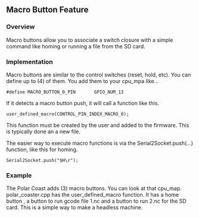 ## Macro Button Feature

### Overview

Macro buttons allow you to associate a switch closure with a simple command like homing or running a file from the SD card.

### Implementation

Macro buttons are similar to the control switches (reset, hold, etc). You can define up to (4) of them. You add them to your cpu_mpa like...

```#define MACRO_BUTTON_0_PIN		GPIO_NUM_13```

If it detects a macro button push, it will call a function like this.

```user_defined_macro(CONTROL_PIN_INDEX_MACRO_0);  ```

This function must be created by the user and added to the firmware. This is typically done an a new file.

The easier way to execute macro functions is via the Serial2Socket.push(...) function, like this for homing.

```Serial2Socket.push("$H\r");``` 

### Example

The Polar Coast adds (3) macro buttons. You can look at that cpu_map. polar_coaster.cpp has the user_defined_macro function.  It has a home button , a button to run gcode file 1.nc and a button to run 2.nc for the SD card. This is a simple way to make a headless machine.